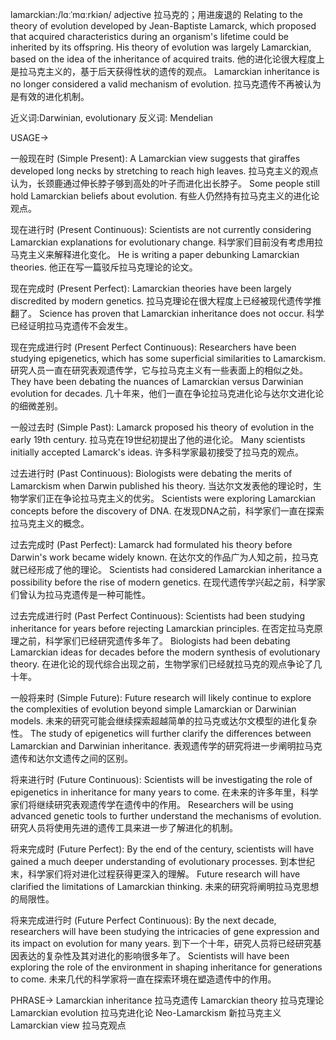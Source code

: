 lamarckian:/lɑːˈmɑːrkiən/
adjective
拉马克的；用进废退的
Relating to the theory of evolution developed by Jean-Baptiste Lamarck, which proposed that acquired characteristics during an organism's lifetime could be inherited by its offspring.
His theory of evolution was largely Lamarckian, based on the idea of the inheritance of acquired traits. 他的进化论很大程度上是拉马克主义的，基于后天获得性状的遗传的观点。
Lamarckian inheritance is no longer considered a valid mechanism of evolution. 拉马克遗传不再被认为是有效的进化机制。

近义词:Darwinian, evolutionary
反义词: Mendelian


USAGE->

一般现在时 (Simple Present):
A Lamarckian view suggests that giraffes developed long necks by stretching to reach high leaves. 拉马克主义的观点认为，长颈鹿通过伸长脖子够到高处的叶子而进化出长脖子。
Some people still hold Lamarckian beliefs about evolution.  有些人仍然持有拉马克主义的进化论观点。


现在进行时 (Present Continuous):
Scientists are not currently considering Lamarckian explanations for evolutionary change. 科学家们目前没有考虑用拉马克主义来解释进化变化。
He is writing a paper debunking Lamarckian theories. 他正在写一篇驳斥拉马克理论的论文。


现在完成时 (Present Perfect):
Lamarckian theories have been largely discredited by modern genetics. 拉马克理论在很大程度上已经被现代遗传学推翻了。
Science has proven that Lamarckian inheritance does not occur. 科学已经证明拉马克遗传不会发生。


现在完成进行时 (Present Perfect Continuous):
Researchers have been studying epigenetics, which has some superficial similarities to Lamarckism. 研究人员一直在研究表观遗传学，它与拉马克主义有一些表面上的相似之处。
They have been debating the nuances of Lamarckian versus Darwinian evolution for decades.  几十年来，他们一直在争论拉马克进化论与达尔文进化论的细微差别。


一般过去时 (Simple Past):
Lamarck proposed his theory of evolution in the early 19th century. 拉马克在19世纪初提出了他的进化论。
Many scientists initially accepted Lamarck's ideas. 许多科学家最初接受了拉马克的观点。


过去进行时 (Past Continuous):
Biologists were debating the merits of Lamarckism when Darwin published his theory. 当达尔文发表他的理论时，生物学家们正在争论拉马克主义的优劣。
Scientists were exploring Lamarckian concepts before the discovery of DNA. 在发现DNA之前，科学家们一直在探索拉马克主义的概念。


过去完成时 (Past Perfect):
Lamarck had formulated his theory before Darwin's work became widely known. 在达尔文的作品广为人知之前，拉马克就已经形成了他的理论。
Scientists had considered Lamarckian inheritance a possibility before the rise of modern genetics. 在现代遗传学兴起之前，科学家们曾认为拉马克遗传是一种可能性。


过去完成进行时 (Past Perfect Continuous):
Scientists had been studying inheritance for years before rejecting Lamarckian principles. 在否定拉马克原理之前，科学家们已经研究遗传多年了。
Biologists had been debating Lamarckian ideas for decades before the modern synthesis of evolutionary theory. 在进化论的现代综合出现之前，生物学家们已经就拉马克的观点争论了几十年。


一般将来时 (Simple Future):
Future research will likely continue to explore the complexities of evolution beyond simple Lamarckian or Darwinian models. 未来的研究可能会继续探索超越简单的拉马克或达尔文模型的进化复杂性。
The study of epigenetics will further clarify the differences between Lamarckian and Darwinian inheritance. 表观遗传学的研究将进一步阐明拉马克遗传和达尔文遗传之间的区别。


将来进行时 (Future Continuous):
Scientists will be investigating the role of epigenetics in inheritance for many years to come. 在未来的许多年里，科学家们将继续研究表观遗传学在遗传中的作用。
Researchers will be using advanced genetic tools to further understand the mechanisms of evolution. 研究人员将使用先进的遗传工具来进一步了解进化的机制。


将来完成时 (Future Perfect):
By the end of the century, scientists will have gained a much deeper understanding of evolutionary processes. 到本世纪末，科学家们将对进化过程获得更深入的理解。
Future research will have clarified the limitations of Lamarckian thinking. 未来的研究将阐明拉马克思想的局限性。


将来完成进行时 (Future Perfect Continuous):
By the next decade, researchers will have been studying the intricacies of gene expression and its impact on evolution for many years. 到下一个十年，研究人员将已经研究基因表达的复杂性及其对进化的影响很多年了。
Scientists will have been exploring the role of the environment in shaping inheritance for generations to come. 未来几代的科学家将一直在探索环境在塑造遗传中的作用。


PHRASE->
Lamarckian inheritance 拉马克遗传
Lamarckian theory 拉马克理论
Lamarckian evolution 拉马克进化论
Neo-Lamarckism 新拉马克主义
Lamarckian view 拉马克观点
